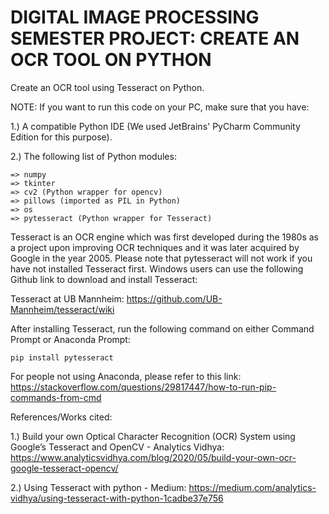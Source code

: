 # DIGITAL IMAGE PROCESSING SEMESTER PROJECT: CREATE AN OCR TOOL ON PYTHON
Create an OCR tool using Tesseract on Python.

NOTE: If you want to run this code on your PC, make sure that you have:

1.) A compatible Python IDE (We used JetBrains' PyCharm Community Edition for this purpose).

2.) The following list of Python modules:

    => numpy
    => tkinter
    => cv2 (Python wrapper for opencv)
    => pillows (imported as PIL in Python)
    => os
    => pytesseract (Python wrapper for Tesseract)
    
Tesseract is an OCR engine which was first developed during the 1980s as a project upon improving OCR techniques and it was later acquired by Google in the year 2005.
Please note that pytesseract will not work if you have not installed Tesseract first. Windows users can use the following Github link to download and install Tesseract:

Tesseract at UB Mannheim: https://github.com/UB-Mannheim/tesseract/wiki
 
After installing Tesseract, run the following command on either Command Prompt or Anaconda Prompt:
 
    pip install pytesseract
 
For people not using Anaconda, please refer to this link: https://stackoverflow.com/questions/29817447/how-to-run-pip-commands-from-cmd
 
References/Works cited:
 
1.) Build your own Optical Character Recognition (OCR) System using Google’s Tesseract and OpenCV - Analytics Vidhya: https://www.analyticsvidhya.com/blog/2020/05/build-your-own-ocr-google-tesseract-opencv/
 
2.) Using Tesseract with python - Medium: https://medium.com/analytics-vidhya/using-tesseract-with-python-1cadbe37e756
